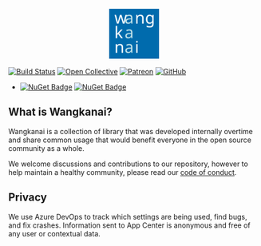 <p align="center">
  <img alt="Files Logo" src="assets/wangkanai-logo.svg?sanitize=true" width="100px" />
</p>


[![Build Status](https://dev.azure.com/wangkanai/GitHub/_apis/build/status/wangkanai?branchName=main)](https://dev.azure.com/wangkanai/GitHub/_build/latest?definitionId=20&branchName=main)
[![Open Collective](https://img.shields.io/badge/open%20collective-support%20me-3385FF.svg)](https://opencollective.com/wangkanai)
[![Patreon](https://img.shields.io/badge/patreon-support%20me-d9643a.svg)](https://www.patreon.com/wangkanai)
[![GitHub](https://img.shields.io/github/license/wangkanai/detection)](https://github.com/wangkanai/Detection/blob/dev/LICENSE)

- [![NuGet Badge](https://buildstats.info/nuget/wangkanai.detection)](https://www.nuget.org/packages/wangkanai.detection)
  [![NuGet Badge](https://buildstats.info/nuget/wangkanai.detection?includePreReleases=true)](https://www.nuget.org/packages/wangkanai.detection)

## What is Wangkanai?

Wangkanai is a collection of library that was developed internally overtime and share common usage that would benefit everyone in the open source community as a whole.

We welcome discussions and contributions to our repository, however to help maintain a healthy community, please read our [code of conduct](https://github.com/wangkanai/wangkanai/blob/main/CODE_OF_CONDUCT.md).

## Privacy
We use Azure DevOps to track which settings are being used, find bugs, and fix crashes. Information sent to App Center is anonymous and free of any user or contextual data.

